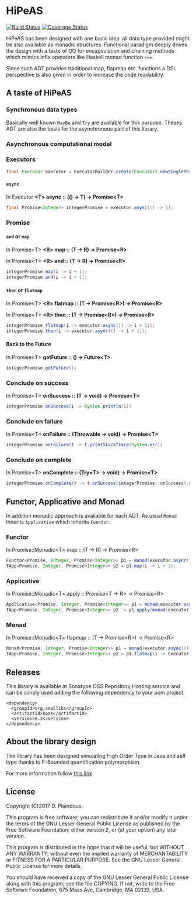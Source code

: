 # HiPeAS

[![Build Status](https://travis-ci.org/d-plaindoux/hpas.svg?branch=master)](https://travis-ci.org/d-plaindoux/hpas)
[![Coverage Status](https://coveralls.io/repos/github/d-plaindoux/hpas/badge.svg?branch=master)](https://coveralls.io/github/d-plaindoux/hpas?branch=master)

HiPeAS has been designed with one basic idea: all data type provided might be also available as monadic structures.
Functional paradigm deeply drives the design with a taste of OO for encapsulation and chaining methods which mimics infix
operators like Haskell monad function `>>=`.

Since such ADT provides traditional map, flapmap etc. functions a DSL perspective is also given in order to increase the code readability.

## A taste of HiPeAS

### Synchronous data types

Basically well known `MayBe` and `Try` are available for this purpose. Theses ADT are also the basis for the asynchronous part
of this library.

### Asynchronous computational model

### Executors

```java
final Executor executor = ExecutorBuilder.create(Executors.newSingleThreadExecutor());
```

#### `async`

In Executor **&lt;T&gt; async :: (() -> T) &rarr; Promise&lt;T&gt;**

```java
final Promise<Integer> integerPromise = executor.async(() -> 1);
```

### Promise

#### `and` or `map` 

In Promise&lt;T&gt; **&lt;R&gt; map :: (T &rarr; R) &rarr; Promise&lt;R&gt;**

In Promise&lt;T&gt; **&lt;R&gt; and :: (T &rarr; R) &rarr; Promise&lt;R&gt;**

```java
integerPromise.map(i -> i + 1);
integerPromise.and(i -> i + 1);
```

#### `then` or `flatmap`

In Promise&lt;T&gt; **&lt;R&gt; flatmap :: (T &rarr; Promise&lt;R&gt;) &rarr; Promise&lt;R&gt;**

In Promise&lt;T&gt; **&lt;R&gt; then :: (T &rarr; Promise&lt;R&gt;) &rarr; Promise&lt;R&gt;**

```java
integerPromise.flatmap(i -> executor.async(() -> i + 1));
integerPromise.then(i -> executor.async(() -> i + 1));
```

#### Back to the Future

In Promise&lt;T&gt; **getFuture :: () &rarr; Future&lt;T&gt;**

```java
integerPromise.getFuture();
```

### Conclude on success

In Promise&lt;T&gt; **onSuccess :: (T &rarr; void) &rarr; Promise&lt;T&gt;**

```java
integerPromise.onSuccess(i -> System.println(i))
```

### Conclude on failure

In Promise&lt;T&gt; **onFailure :: (Throwable &rarr; void) &rarr; Promise&lt;T&gt;**

```java
integerPromise.onFailure(t -> t.printStackTrace(System.err))
```

### Conclude on complete

In Promise&lt;T&gt; **onComplete :: (Try&lt;T&gt; &rarr; void) &rarr; Promise&lt;T&gt;**

```java
integerPromise.onComplete(t -> t.onSuccess(integerPromise::onSuccess).onFailure(integerPromise::onFailure));
```

## Functor, Applicative and Monad

In addition monadic approach is available for each ADT. As usual `Monad` ihnerits `Applicative` which inherits `Functor`.

### Functor

In Promise::Monadic&lt;T&gt; map :: (T → R) → Promise&lt;R&gt;

```java
Functor<Promise, Integer, Promise<Integer>> p1 = monad(executor.async(() -> 1));
TApp<Promise, Integer, Promise<Integer>> p2 = p1.map(i -> i + 1);
```
### Applicative

In Promise::Monadic&lt;T&gt; apply :: Promise&lt;T → R&gt; → Promise&lt;R&gt;

```java
Applicative<Promise, Integer, Promise<Integer>> p1 = monad(executor.async(() -> 1));
TApp<Promise, Integer, Promise<Integer>> p2  = p1.apply(monad(executor.async(() -> i -> i + 1)));
```
### Monad

In Promise::Monadic&lt;T&gt; flapmap :: (T → Promise&lt;R&gt;) → Promise&lt;R&gt;

```java
Monad<Promise, Integer, Promise<Integer>> p1 = monad(executor.async(() -> 1));
TApp<Promise, Integer, Promise<Integer>> p2 = p1.flatmap(i -> executor.async(() -> i + 1));
```

## Releases

This library is available at Sonatype OSS Repository Hosting service and can be simply used adding the following 
dependency to your pom project.

```
<dependency>
  <groupId>org.smallibs</groupId>
  <artifactId>hpas</artifactId>
  <version>0.3</version>
</dependency>
```

## About the library design 

The library has been designed simulating High Order Type in Java and self type thanks to F-Bounded quantification polymorphism. 

For more information follow [this link](https://gist.github.com/jdegoes/6842d471e7b8849f90d5bb5644ecb3b2).

## License

Copyright (C)2017 D. Plaindoux.

This program is  free software; you can redistribute  it and/or modify
it  under the  terms  of  the GNU  Lesser  General  Public License  as
published by  the Free Software  Foundation; either version 2,  or (at
your option) any later version.

This program  is distributed in the  hope that it will  be useful, but
WITHOUT   ANY  WARRANTY;   without  even   the  implied   warranty  of
MERCHANTABILITY  or FITNESS  FOR  A PARTICULAR  PURPOSE.  See the  GNU
Lesser General Public License for more details.

You  should have  received a  copy of  the GNU  Lesser General  Public
License along with  this program; see the file COPYING.  If not, write
to the  Free Software Foundation,  675 Mass Ave, Cambridge,  MA 02139,
USA.
